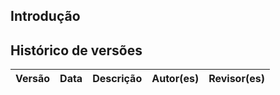 ## Introdução

## Histórico de versões

| Versão | Data  | Descrição | Autor(es) | Revisor(es) |
| ------ | ----- | --------- | --------- | ----------- |